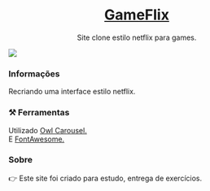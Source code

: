 <h1 align="center">
    <a href="https://pt-br.reactjs.org/"> GameFlix </a>
</h1>
<p align="center">Site clone estilo netflix para games.</p>

<img src="https://img.shields.io/badge/HTML-Games%20Flix-blue" />


### Informações

Recriando uma interface estilo netflix.

### ⚒️ Ferramentas

Utilizado <a href="https://owlcarousel2.github.io/OwlCarousel2/"> Owl Carousel. </a>
<br>
E <a href="https://fontawesome.com/">FontAwesome. </a>

### Sobre

👉 Este site foi criado para estudo, entrega de exercícios. 
    
